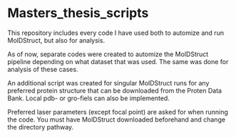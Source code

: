 # Masters_thesis_scripts

This repository includes every code I have used both to automize and run MolDStruct, but also for analysis. 

As of now, separate codes were created to automize the MolDStruct pipeline depending on what dataset that was used. The same was done for analysis of these cases.

An additional script was created for singular MolDStruct runs for any preferred protein structure that can be downloaded from the Proten Data Bank. Local pdb- or gro-fiels can also be implemented.

Preferred laser parameters (except focal point) are asked for when running the code. You must have MolDStruct downloaded beforehand and change the directory pathway.



